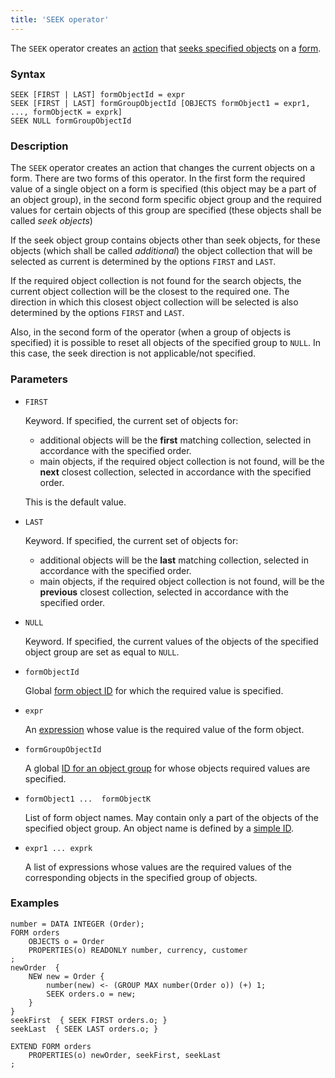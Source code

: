 ```yaml
---
title: 'SEEK operator'
---
```


The `SEEK` operator creates an [action](Actions.md) that [seeks specified objects](Search_SEEK.md) on a [form](Forms.md).

### Syntax

    SEEK [FIRST | LAST] formObjectId = expr
    SEEK [FIRST | LAST] formGroupObjectId [OBJECTS formObject1 = expr1, ..., formObjectK = exprk]
    SEEK NULL formGroupObjectId

### Description

The `SEEK` operator creates an action that changes the current objects on a form. There are two forms of this operator. In the first form the required value of a single object on a form is specified (this object may be a part of an object group), in the second form specific object group and the required values for certain objects of this group are specified (these objects shall be called *seek objects*)

If the seek object group contains objects other than seek objects, for these objects (which shall be called *additional*) the object collection that will be selected as current is determined by the options `FIRST` and `LAST`.

If the required object collection is not found for the search objects, the current object collection will be the closest to the required one. The direction in which this closest object collection will be selected is also determined by the options `FIRST` and `LAST`.

Also, in the second form of the operator (when a group of objects is specified) it is possible to reset all objects of the specified group to `NULL`. In this case, the seek direction is not applicable/not specified.

### Parameters

- `FIRST`

    Keyword. If specified, the current set of objects for:

    - additional objects will be the **first** matching collection, selected in accordance with the specified order. 
    - main objects, if the required object collection is not found, will be the **next** closest collection, selected in accordance with the specified order. 

  This is the default value. 

- `LAST`

    Keyword. If specified, the current set of objects for:

    - additional objects will be the **last** matching collection, selected in accordance with the specified order. 
    - main objects, if the required object collection is not found, will be the **previous** closest collection, selected in accordance with the specified order. 

- `NULL`

    Keyword. If specified, the current values of the objects of the specified object group are set as equal to `NULL`.

- `formObjectId`

    Global [form object ID](IDs.md#groupobjectid) for which the required value is specified.

- `expr`

    An [expression](Expression.md) whose value is the required value of the form object.

- `formGroupObjectId`

    A global [ID for an object group](IDs.md#groupobjectid) for whose objects required values are specified.

- `formObject1 ...  formObjectK`

    List of form object names. May contain only a part of the objects of the specified object group. An object name is defined by a [simple ID](IDs.md#id).

- `expr1 ... exprk`

    A list of expressions whose values are the required values of the corresponding objects in the specified group of objects.

### Examples

```lsf
number = DATA INTEGER (Order);
FORM orders
    OBJECTS o = Order
    PROPERTIES(o) READONLY number, currency, customer
;
newOrder  {
    NEW new = Order {
        number(new) <- (GROUP MAX number(Order o)) (+) 1;
        SEEK orders.o = new;
    }
}
seekFirst  { SEEK FIRST orders.o; }
seekLast  { SEEK LAST orders.o; }

EXTEND FORM orders
    PROPERTIES(o) newOrder, seekFirst, seekLast
;
```
